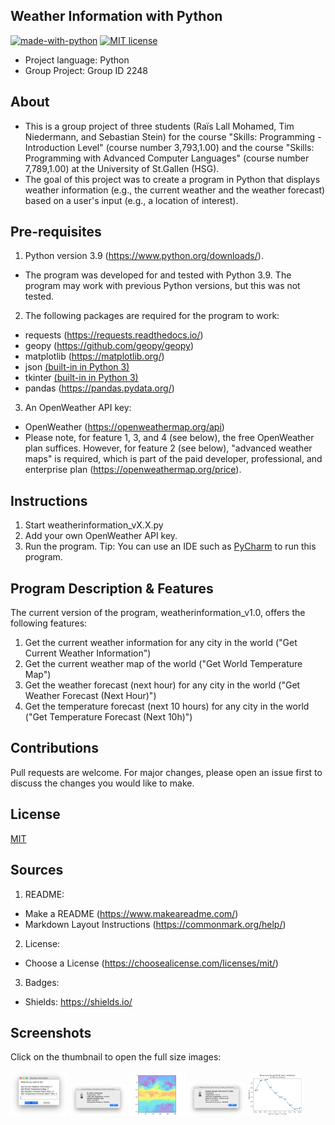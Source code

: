 ## Weather Information with Python
[![made-with-python](https://img.shields.io/badge/Made%20with-Python-1f425f.svg)](https://www.python.org/)
[![MIT license](https://img.shields.io/badge/License-MIT-blue.svg)](https://lbesson.mit-license.org/)
- Project language: Python
- Group Project: Group ID 2248

## About
- This is a group project of three students (Raïs Lall Mohamed, Tim Niedermann, and Sebastian Stein) for the course "Skills: Programming - Introduction Level" (course number 3,793,1.00) and the course "Skills: Programming with Advanced Computer Languages" (course number 7,789,1.00) at the University of St.Gallen (HSG).
- The goal of this project was to create a program in Python that displays weather information (e.g., the current weather and the weather forecast) based on a user's input (e.g., a location of interest).

## Pre-requisites
1. Python version 3.9 (https://www.python.org/downloads/).
- The program was developed for and tested with Python 3.9. The program may work with previous Python versions, but this was not tested.

2. The following packages are required for the program to work:
- requests (https://requests.readthedocs.io/)
- geopy (https://github.com/geopy/geopy)
- matplotlib (https://matplotlib.org/)
- json [(built-in in Python 3)](https://docs.python.org/3/py-modindex.html)
- tkinter [(built-in in Python 3)](https://docs.python.org/3/py-modindex.html)
- pandas (https://pandas.pydata.org/)

3. An OpenWeather API key:
- OpenWeather (https://openweathermap.org/api)
- Please note, for feature 1, 3, and 4 (see below), the free OpenWeather plan suffices. However, for feature 2 (see below), "advanced weather maps" is required, which is part of the paid developer, professional, and enterprise plan (https://openweathermap.org/price).

## Instructions
1. Start weatherinformation_vX.X.py
2. Add your own OpenWeather API key.
3. Run the program.
Tip: You can use an IDE such as [PyCharm](https://www.jetbrains.com/pycharm/) to run this program.

## Program Description & Features
The current version of the program, weatherinformation_v1.0, offers the following features:
1. Get the current weather information for any city in the world ("Get Current Weather Information")
2. Get the current weather map of the world ("Get World Temperature Map")
3. Get the weather forecast (next hour) for any city in the world ("Get Weather Forecast (Next Hour)")
4. Get the temperature forecast (next 10 hours) for any city in the world ("Get Temperature Forecast (Next 10h)")

## Contributions
Pull requests are welcome. For major changes, please open an issue first to discuss the changes you would like to make.

## License
[MIT](https://choosealicense.com/licenses/mit/)

## Sources
1. README:
- Make a README (https://www.makeareadme.com/)
- Markdown Layout Instructions (https://commonmark.org/help/)
2. License:
- Choose a License (https://choosealicense.com/licenses/mit/)
3. Badges:
- Shields: https://shields.io/

## Screenshots
Click on the thumbnail to open the full size images: <!-- If you are reading the raw README text, please use the urls below to view the screenshots. -->

<img src="https://github.com/Sebastian-HSG/Groupproject_Autumn20/blob/main/screenshots/screenshot%201%20-%20main%20menu.png" width="18%"> <img src="https://github.com/Sebastian-HSG/Groupproject_Autumn20/blob/main/screenshots/screenshot%202%20-%20output%20current%20weather.png" width="18%"> <img src="https://github.com/Sebastian-HSG/Groupproject_Autumn20/blob/main/screenshots/screenshot%203%20-%20output%20world%20temperature%20map.png" width="18%"> <img src="https://github.com/Sebastian-HSG/Groupproject_Autumn20/blob/main/screenshots/screenshot%204%20-%20output%20weather%20forecast%20(1h).png" width="18%"> <img src="https://github.com/Sebastian-HSG/Groupproject_Autumn20/blob/main/screenshots/screenshot%205%20-%20output%20weather%20forecast%20(next%2010h).png" width="18%">
